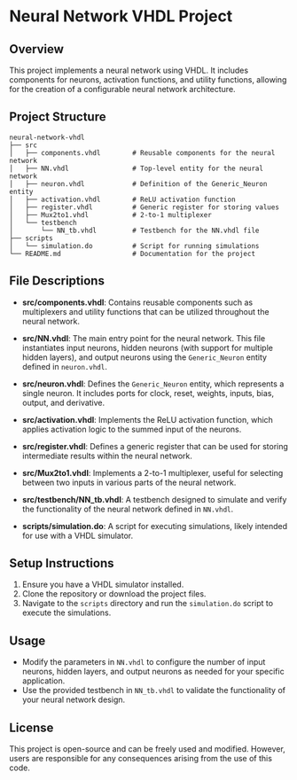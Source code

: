 # Neural Network VHDL Project

## Overview
This project implements a neural network using VHDL. It includes components for neurons, activation functions, and utility functions, allowing for the creation of a configurable neural network architecture.

## Project Structure
```
neural-network-vhdl
├── src
│   ├── components.vhdl        # Reusable components for the neural network
│   ├── NN.vhdl                # Top-level entity for the neural network
│   ├── neuron.vhdl            # Definition of the Generic_Neuron entity
│   ├── activation.vhdl        # ReLU activation function
│   ├── register.vhdl          # Generic register for storing values
│   ├── Mux2to1.vhdl           # 2-to-1 multiplexer
│   └── testbench
│       └── NN_tb.vhdl         # Testbench for the NN.vhdl file
├── scripts
│   └── simulation.do          # Script for running simulations
└── README.md                  # Documentation for the project
```

## File Descriptions
- **src/components.vhdl**: Contains reusable components such as multiplexers and utility functions that can be utilized throughout the neural network.
  
- **src/NN.vhdl**: The main entry point for the neural network. This file instantiates input neurons, hidden neurons (with support for multiple hidden layers), and output neurons using the `Generic_Neuron` entity defined in `neuron.vhdl`.

- **src/neuron.vhdl**: Defines the `Generic_Neuron` entity, which represents a single neuron. It includes ports for clock, reset, weights, inputs, bias, output, and derivative.

- **src/activation.vhdl**: Implements the ReLU activation function, which applies activation logic to the summed input of the neurons.

- **src/register.vhdl**: Defines a generic register that can be used for storing intermediate results within the neural network.

- **src/Mux2to1.vhdl**: Implements a 2-to-1 multiplexer, useful for selecting between two inputs in various parts of the neural network.

- **src/testbench/NN_tb.vhdl**: A testbench designed to simulate and verify the functionality of the neural network defined in `NN.vhdl`.

- **scripts/simulation.do**: A script for executing simulations, likely intended for use with a VHDL simulator.

## Setup Instructions
1. Ensure you have a VHDL simulator installed.
2. Clone the repository or download the project files.
3. Navigate to the `scripts` directory and run the `simulation.do` script to execute the simulations.

## Usage
- Modify the parameters in `NN.vhdl` to configure the number of input neurons, hidden layers, and output neurons as needed for your specific application.
- Use the provided testbench in `NN_tb.vhdl` to validate the functionality of your neural network design.

## License
This project is open-source and can be freely used and modified. However, users are responsible for any consequences arising from the use of this code.